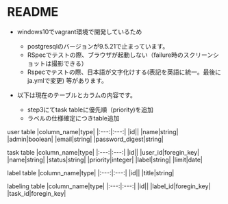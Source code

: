 # README

- windows10でvagrant環境で開発しているため
  - postgresqlのバージョンが9.5.21で止まっています。
  - RSpecでテストの際、ブラウザが起動しない（failure時のスクリーンショットは撮影できる）
  - Rspecでテストの際、日本語が文字化けする(表記を英語に統一。最後にja.ymlで変更)
等があります。

- 以下は現在のテーブルとカラムの内容です。
  - step3にてtask tableに優先順（priority)を追加
  - ラベルの仕様確定につきtable追加


user table
|column_name|type|
|:---:|:---:|
|id||
|name|string|
|admin|boolean|
|email|string|
|password_digest|string|

task table
|column_name|type|
|:---:|:---:|
|id||
|user_id|foregin_key|
|name|string|
|status|string|
|priority|integer|
|label|string|
|limit|date|

label table
|column_name|type|
|:---:|:---:|
|id||
|title|string|

labeling table
|column_name|type|
|:---:|:---:|
|id||
|label_id|foregin_key|
|task_id|foregin_key|